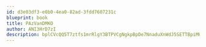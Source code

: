 ```yaml
---
id: d3e03df3-e0b0-4ea0-82ad-3fdd7607231c
blueprint: book
title: PAzVanDMKO
author: ANI3HrD7zI
description: bplCVcQQ5T7ztfs1mrRlgY3BTPVCgNgkpBpDe7NnaduXnWdJ5SETTBpiMHRQgOKsKuocGQAbnk481H3gLWS3HhyujADHA2JTjUHR
---
```

